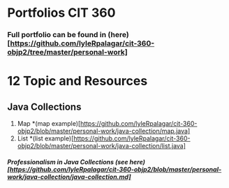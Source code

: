 # Portfolios CIT 360

### Full portfolio can be found in (here) [https://github.com/lyleRpalagar/cit-360-objp2/tree/master/personal-work]

# 12 Topic and Resources

## Java Collections
1. Map
   *(map example)[https://github.com/lyleRpalagar/cit-360-objp2/blob/master/personal-work/java-collection/map.java]
2. List
   *(list example)[https://github.com/lyleRpalagar/cit-360-objp2/blob/master/personal-work/java-collection/list.java] 
   
##### Professionalism in Java Collections (see here)[https://github.com/lyleRpalagar/cit-360-objp2/blob/master/personal-work/java-collection/java-collection.md]

